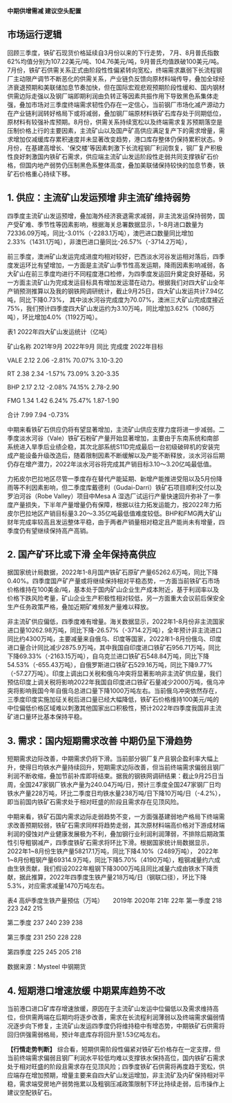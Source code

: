 **中期供增需减 建议空头配置**

## 市场运行逻辑
回顾三季度，铁矿石现货价格延续自3月份以来的下行走势，
7月、8月普氏指数62%均值分别为107.22美元/吨、104.76美元/吨，9月普氏均值跌破100美元/吨。7月份，铁矿石供需关系正式由阶段性性偏紧转向宽松，终端需求羸弱下长流程钢厂主动限产调节不断恶化的供需关系，产业链负反馈向原材料端传导，叠加全球经济衰退预期和美联储加息节奏加快，但在国际宏观悲观预期阶段性缓和、国内钢材供需边际走强以及钢厂端即期利润由负转正等因素共振作用下导致黑色系集体走强，叠加市场对三季度终端需求韧性仍存在一定信心，当前钢厂市场化减产源动力在产业链利润转好格局下或将减弱，叠加钢厂端原材料铁矿石库存处于同期低位，原材料有较强补库预期。8月份，供需关系持续宽松以及终端需求复苏预期落空是压制价格上行的主要因素，主流矿山以及国产矿高供应满足复产下的需求增量，需求增加仅减缓库存累积速度并未显著改变趋势，港口库存整体仍保持累积状态。9月份，在基建高增长、'保交楼'等因素刺激下长流程钢厂利润恢复，钢厂复产积极性良好刺激国内铁矿石需求，供应端主流矿山发运阶段性走弱共同支撑铁矿石价格，但国内地产弱势仍压制黑色系整体高度，叠加美联储保持较快的加息节奏，铁矿石价格重心持续下移。

## 1.  供应：主流矿山发运预增 非主流矿维持弱势

四季度主流矿山发运预增，叠加海外经济衰退需求减弱，非主流发运保持弱势，国产受矿难、季节性等因素影响，根据海关总署数据显示，1-8月进口数量为72336.09万吨，同比-3.01%（-2283.1万吨），澳巴进口数量同比增加2.33%（1431.1万吨），非澳巴进口量同比-26.57%（-3714.2万吨），

前三季度，澳洲矿山发运完成进度均相对较好，巴西淡水河谷发运相对落后，四季度发运环比有望增加，一方面是主流矿山季节性高发运期，降雨因素影响减弱，各大矿山在前三季度均进行不同程度港口检修，为四季度发运回升奠定良好基础，另一方面主流矿山为完成发运目标具有增加发运潜在动力。根据我们对四大矿山全年产销预测推算以及我的钢铁网调研统计，截止9月25日，四大矿山发运共计7.94亿吨，同比下降0.73%，
其中淡水河谷完成度为70.07%，澳洲三大矿山完成度接近75%，我们预计四季度四大矿山发运约为3.10万吨，同比增加3.62%（1086万吨），环比增加4.0%（1192万吨）。

表1 2022年四大矿山发运统计（亿吨）

  矿山名称   2021年9月   2022年9月   同比       完成度     2022年目标

  VALE       2.12        2.06        -2.81%     70.07%     3.10-3.20

  RT         2.38        2.34        -1.57%     73.09%     3.20-3.35

  BHP        2.17        2.12        -2.08%     74.15%     2.78-2.90

  FMG        1.34        1.42        6.24%      75.47%     1.87-1.90

  合计       7.99        7.94        -0.73%     　         　

中期来看铁矿石供应仍将有望显著增加，主流矿山供应支撑力度将进一步减弱。二季度淡水河谷（Vale）铁矿石粉矿产量开始显著增加，主要由于东南系统和南部系统进入旱季后业绩企稳，其次北部系统S11D完成最后一台初级破碎机的安装完成产能设备升级改造后，随着限制因素不断缓解以及产能不断释放，淡水河谷后期仍存在增产潜力，2022年淡水河谷将完成其产销目标3.10～3.20亿吨最低值。

力拓皮尔巴拉地区尽管一季度存在替代产能延期、新增产能推进受阻以及5月份降雨等不利因素影响，但二季度库戴德利（Gudai-Darri）铁矿石项目顺利交付以及罗泊河谷（Robe
Valley）项目中Mesa A
湿选厂试运行产量快速回升弥补了一季度产量损失，下半年产量增量仍有保障，根据以往力拓发运能力，按2022年力拓皮尔巴拉地区产销目标量3.20～3.35亿吨最低值难度较低。BHP和FMG两大矿山财年完成率较高且发运整体平稳，由于两者产销量相对稳定且产能尚未有增量，四季度仍有望继续保持高产高销。

## 2.  国产矿环比或下滑 全年保持高供应
据国家统计局数据，2022年1-8月国产铁矿石原矿产量65262.6万吨，同比下降0.40%。四季度国产矿产量或将继续保持相对平稳态势，一方面当前铁矿石市场价格维持在100美金/吨，基本处于国内矿山企业生产成本附近，基于利润率以及价格下跌风险考量，矿山企业生产积极性相对较低，另一方面重大会议前后保安全生产任务政策严格，叠加近期矿难频发产量难以释放。

非主流矿供应偏低，四季度难有增量。海关数据显示，2022年1-8月份非主流国家进口量10262.98万吨，同比下降-26.57%（-3714.2万吨），全年预计非主流进口同比约4300万吨，主要减量来自俄乌、印度等国家，2022年1-8月份俄乌、印度进口量合计同比减少2875.9万吨，其中我国自印度进口铁矿石956.71万吨，同比下降69.33%（-2163.15万吨），自乌克兰进口铁矿石548.84万吨，同比下降54.53%（-655.43万吨），自俄罗斯进口铁矿石529.16万吨，同比下降9.77%（-57.27万吨）。印度上调出口关税和俄乌冲突将显著影响非主流矿供应量，我们预估印度上调关税将影响2022年我国自印度进口铁矿石量减少2000万吨，俄乌冲突将影响我国今年自俄乌总进口量下降1000万吨左右。当前俄乌冲突依然存在，三季度印度实施加征关税后进口量已经大幅降低，铁矿石价格维持100美元/吨的中位偏低价格区域难以刺激其他国家出口积极性，预计2022年四季度我国非主流矿进口量环比基本保持平稳。


## 3.  需求：国内短期需求改善 中期仍呈下滑趋势
短期需求边际改善，中期需求仍将下滑。当前部分钢厂复产且钢企盈利率大幅上升，使得日均铁水产量持续回升，短期需求边际改善，但当前终端需求偏弱且钢厂利润不断收缩，叠加节前补库即将结束。据我的钢铁网调研结果：截止9月25日当周，全国247家钢厂铁水产量为240.04万吨/日，预计三季度全国247家钢厂日均铁水产量228万吨，环比二季度日均铁水量238万吨/日下降10万吨/日（-4.2%），即当前国内铁矿石需求处于相对旺盛的阶段且需求存在见顶风险。

中期来看，铁矿石国内需求边际走弱趋势不变，一方面强基建弱地产格局下终端需求改善预期较弱，铁矿石需求同样将趋势走弱，其次原材料端高价格对下游成材端利润的侵蚀对产业健康发展极为不利，叠加钢行业利润利润薄弱，不排除后期政策性引导粗钢减产，四季度铁矿石需求将环比下滑。根据国家统计局数据显示，2022年1\~8月份生铁产量58217.1万吨，同比下降4.10%（2489万吨），
2022年1\~8月份粗钢产量69314.9万吨，同比下降5.70%（4190万吨），粗钢减量约六成由生铁贡献，我们假设2022年粗钢下降3000万吨且同比减量六成由铁水下降贡献，据此推算，2022年四季度生铁产量218万吨/日（钢联口径），环比下降5.3%，对应需求减量1470万吨左右。

表4 高炉季度生铁产量预估（万吨）
  　         2019年          2020年          21年            22年
  第一季度   218             223             242             215

  第二季度   237             240             239             238

  第三季度   231             250             228             228

  第四季度   225             245             205             218

数据来源：Mysteel 中钢期货

## 4. 短期港口增速放缓 中期累库趋势不改
当前港口进口矿库存增速放缓，原因在于主流矿山发运中位偏低以及需求维持高位，但供需两端在后期均将逐步改善，需求在长流程利润薄弱以及终端需求偏弱情况逐步向下修复，主流矿山发运四季度仍将维持稳中有增态势，中期铁矿石供需将回归供强需弱格局，预计年底库存将回升至1.53亿吨左右。

**【行情走势判断】**
综合看，短期供需阶段性偏紧对铁矿石价格存在一定支撑，但当前终端需求偏弱且钢厂利润水平较低均难以支撑铁水保持高位，国内铁矿石需求处于相对旺盛的阶段且需求存在见顶风险；四季度铁矿石供需将再度趋于宽松，供应端存在增加预期，增量主要来自四大矿山发运增加，非主流矿及内矿保持相对平稳，需求端受房地产弱势拖累以及粗钢压减政策限制下环比持续走弱，后市操作上建议空配铁矿石。
